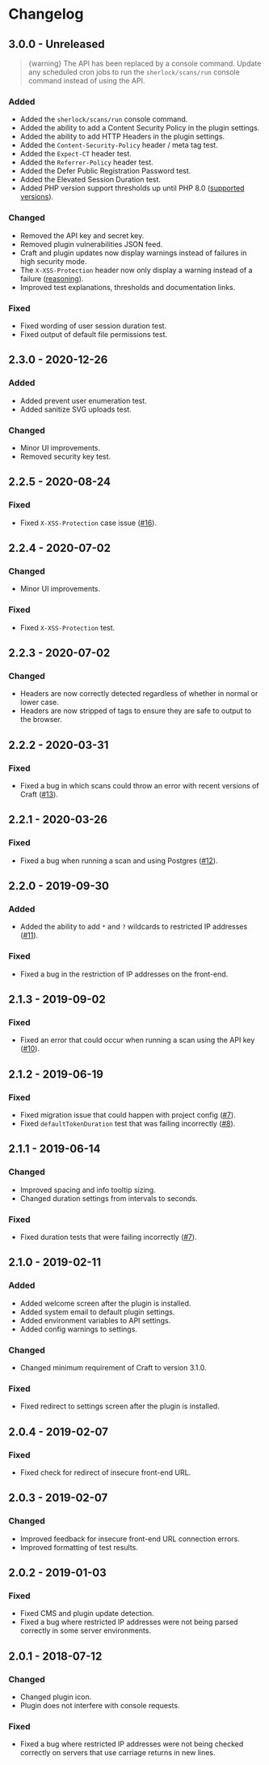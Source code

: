 # Changelog

## 3.0.0 - Unreleased
> {warning} The API has been replaced by a console command. Update any scheduled cron jobs to run the `sherlock/scans/run` console command instead of using the API.

### Added
- Added the `sherlock/scans/run` console command.
- Added the ability to add a Content Security Policy in the plugin settings.
- Added the ability to add HTTP Headers in the plugin settings.
- Added the `Content-Security-Policy` header / meta tag test.
- Added the `Expect-CT` header test.
- Added the `Referrer-Policy` header test.
- Added the Defer Public Registration Password test.
- Added the Elevated Session Duration test.
- Added PHP version support thresholds up until PHP 8.0 ([supported versions](https://www.php.net/supported-versions.php)).

### Changed
- Removed the API key and secret key.
- Removed plugin vulnerabilities JSON feed.
- Craft and plugin updates now display warnings instead of failures in high security mode.
- The `X-XSS-Protection` header now only display a warning instead of a failure ([reasoning](https://scotthelme.co.uk/security-headers-updates/#removing-the-x-xss-protection-header)). 
- Improved test explanations, thresholds and documentation links.

### Fixed
- Fixed wording of user session duration test.
- Fixed output of default file permissions test.

## 2.3.0 - 2020-12-26
### Added
- Added prevent user enumeration test.
- Added sanitize SVG uploads test.

### Changed
- Minor UI improvements.
- Removed security key test.

## 2.2.5 - 2020-08-24
### Fixed
- Fixed `X-XSS-Protection` case issue ([#16](https://github.com/putyourlightson/craft-sherlock/issues/16)).

## 2.2.4 - 2020-07-02
### Changed
- Minor UI improvements.

### Fixed
- Fixed `X-XSS-Protection` test.

## 2.2.3 - 2020-07-02
### Changed
- Headers are now correctly detected regardless of whether in normal or lower case.
- Headers are now stripped of tags to ensure they are safe to output to the browser.

## 2.2.2 - 2020-03-31
### Fixed
- Fixed a bug in which scans could throw an error with recent versions of Craft ([#13](https://github.com/putyourlightson/craft-sherlock/issues/13)).

## 2.2.1 - 2020-03-26
### Fixed
- Fixed a bug when running a scan and using Postgres ([#12](https://github.com/putyourlightson/craft-sherlock/issues/12)).

## 2.2.0 - 2019-09-30
### Added
- Added the ability to add `*` and `?` wildcards to restricted IP addresses ([#11](https://github.com/putyourlightson/craft-sherlock/issues/11)).

### Fixed
- Fixed a bug in the restriction of IP addresses on the front-end.

## 2.1.3 - 2019-09-02
### Fixed
- Fixed an error that could occur when running a scan using the API key ([#10](https://github.com/putyourlightson/craft-sherlock/issues/10)).

## 2.1.2 - 2019-06-19
### Fixed
- Fixed migration issue that could happen with project config ([#7](https://github.com/putyourlightson/craft-sherlock/issues/7)).
- Fixed `defaultTokenDuration` test that was failing incorrectly ([#8](https://github.com/putyourlightson/craft-sherlock/issues/8)).

## 2.1.1 - 2019-06-14
### Changed
- Improved spacing and info tooltip sizing.
- Changed duration settings from intervals to seconds. 

### Fixed
- Fixed duration tests that were failing incorrectly  ([#7](https://github.com/putyourlightson/craft-sherlock/issues/7)).

## 2.1.0 - 2019-02-11
### Added
- Added welcome screen after the plugin is installed.
- Added system email to default plugin settings.
- Added environment variables to API settings.
- Added config warnings to settings.

### Changed
- Changed minimum requirement of Craft to version 3.1.0.

### Fixed
- Fixed redirect to settings screen after the plugin is installed.

## 2.0.4 - 2019-02-07
### Fixed
- Fixed check for redirect of insecure front-end URL.

## 2.0.3 - 2019-02-07
### Changed
- Improved feedback for insecure front-end URL connection errors. 
- Improved formatting of test results.

## 2.0.2 - 2019-01-03
### Fixed
- Fixed CMS and plugin update detection.
- Fixed a bug where restricted IP addresses were not being parsed correctly in some server environments.

## 2.0.1 - 2018-07-12
### Changed
- Changed plugin icon.
- Plugin does not interfere with console requests.

### Fixed
- Fixed a bug where restricted IP addresses were not being checked correctly on servers that use carriage returns in new lines.

